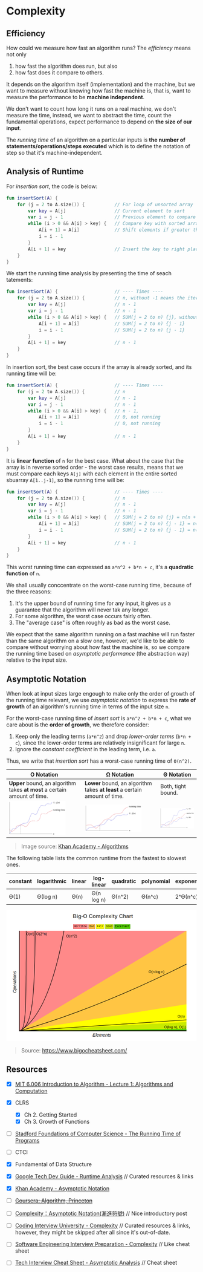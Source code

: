 # Complexity

## Efficiency
How could we measure how fast an algorithm runs? The *efficiency* means not only 

1) how fast the algorithm does run, but also 
2) how fast does it compare to others. 

It depends on the algorithm itself (implementation) and the machine, but we want to measure without knowing how fast the machine is, that is, want to measure the performance to be **machine independent**. 

We don't want to count how long it runs on a real machine, we don't measure the time, instead, we want to abstract the time, count the fundamental operations, expect performance to depend on **the size of our input**.

The *running time* of an algorithm on a particular inputs is **the number of statements/operations/steps executed** which is to define the notation of step so that it's machine-independent.

## Analysis of Runtime
For *insertion sort*, the code is below: 
```kotlin
fun insertSort(A) {
    for (j = 2 to A.size()) {           // For loop of unsorted array
        var key = A[j]                  // Current element to sort
        var i = j - 1                   // Previous element to compare
        while (i > 0 && A[i] > key) {   // Compare key with sorted array
            A[i + 1] = A[i]             // Shift elements if greater than key
            i = i - 1                   
        }
        A[i + 1] = key                  // Insert the key to right place where the previous is less than the key
    }
}
```

We start the running time analysis by presenting the time of seach tatements:
```kotlin
fun insertSort(A) {                     // ---- Times ----
    for (j = 2 to A.size()) {           // n, without -1 means the iteration that tests to break for-loop
        var key = A[j]                  // n - 1
        var i = j - 1                   // n - 1
        while (i > 0 && A[i] > key) {   // SUM(j = 2 to n) {j}, without -1 means the iteration that tests to break while-loop
            A[i + 1] = A[i]             // SUM(j = 2 to n) {j - 1}
            i = i - 1                   // SUM(j = 2 to n) {j - 1}
        }
        A[i + 1] = key                  // n - 1
    }
}
```

In insertion sort, the best case occurs if the array is already sorted, and its running time will be:

```kotlin
fun insertSort(A) {                     // ---- Times ----
    for (j = 2 to A.size()) {           // n
        var key = A[j]                  // n - 1
        var i = j - 1                   // n - 1
        while (i > 0 && A[i] > key) {   // n - 1, 
            A[i + 1] = A[i]             // 0, not running
            i = i - 1                   // 0, not running
        }
        A[i + 1] = key                  // n - 1
    }
}
```

It is **linear function** of `n` for the best case. What about the case that the array is in reverse sorted order - the worst case results, means that we must compare each keys `A[j]` with each element in the entire sorted sbuarray `A[1..j-1]`, so the running time will be:

```kotlin
fun insertSort(A) {                     // ---- Times ----
    for (j = 2 to A.size()) {           // n
        var key = A[j]                  // n - 1
        var i = j - 1                   // n - 1
        while (i > 0 && A[i] > key) {   // SUM(j = 2 to n) {j} = n(n + 1) / 2 - 1, 
            A[i + 1] = A[i]             // SUM(j = 2 to n) {j - 1} = n(n - 1) / 2
            i = i - 1                   // SUM(j = 2 to n) {j - 1} = n(n - 1) / 2
        }
        A[i + 1] = key                  // n - 1
    }
}
```

This worst running time can expressed as `a*n^2 + b*n + c`, it's a **quadratic function** of `n`.

We shall usually conccentrate on the worst-case running time, because of the three reasons:
1. It's the upper bound of running time for any input, it gives us a guarantee that the algorithm will never tak any longer.
2. For some algorithm, the worst case occurs fairly often.
3. The "average case" is often roughly as bad as the worst case.

We expect that the same algorithm running on a fast machine will run faster than the same algorithm on a slow one, however, we'd like to be able to compare without worrying about how fast the machine is, so we compare the running time based on *asymptotic performance* (the abstraction way) relative to the input size.

## Asymptotic Notation
When look at input sizes large engough to make only the order of growth of the running time relevant, we use *asymptotic notation* to express the **rate of growth** of an algorithm's running time in terms of the input size `n`.

For the worst-case running time of *insert sort* is `a*n^2 + b*n + c`, what we care about is the **order of growth**, we therefore consider:

1. Keep only the leading terms (`a*n^2`) and drop *lower-order terms* (`b*n + c`), since the lower-order terms are relatively insignificant for large `n`.
2. Ignore the *constant coefficient* in the leading term, i.e. `a`.

Thus, we write that *insertion sort* has a worst-case running time of `Θ(n^2)`.

| O Notation                                                                   | Ω Notation                                                                    | Θ Notation                                           |
|------------------------------------------------------------------------------|-------------------------------------------------------------------------------|------------------------------------------------------|
| **Upper**  bound, an algorithm takes  **at most**  a certain amount of time. | **Lower**  bound, an algorithm takes  **at least**  a certain amount of time. | Both, tight bound.                                    |
| <img src='../media/o-notation.png' width='150'/>                             | <img src='../media/omega-notation.png' width='150'/>                          | <img src='../media/theta-notation.png' width='150'/> |
> Image source: [Khan Academy - Algorithms](https://www.khanacademy.org/computing/computer-science/algorithms#asymptotic-notation)

The following table lists the common runtime from the fastest to slowest ones.

| constant | logarithmic | linear | log-linear | quadratic | polynomial | exponential | factorial |
|----------|-------------|--------|------------|-----------|------------|-------------|-----------|
| Θ(1)     | Θ(log n)    | Θ(n)   | Θ(n log n) | Θ(n^2)     | Θ(n^c)     | 2^Θ(n^c)    | Θ(n!)     |

<img src='../media/complexity.png' alt='Complexity'/>

> Source: https://www.bigocheatsheet.com/


## Resources
- [X] [MIT 6.006 Introduction to Algorithm - Lecture 1: Algorithms and Computation](https://ocw.mit.edu/courses/electrical-engineering-and-computer-science/6-006-introduction-to-algorithms-spring-2020/lecture-videos/lecture-1-algorithms-and-computation/)
- [X] CLRS
    - [X] Ch 2. Getting Started
    - [X] Ch 3. Growth of Functions
- [ ] [Stadford Foundations of Computer Science - The Running Time of Programs](http://infolab.stanford.edu/~ullman/focs/ch03.pdf)
- [ ] CTCI
- [X] Fundamental of Data Structure
- [X] [Google Tech Dev Guide - Runtime Analysis](https://techdevguide.withgoogle.com/paths/data-structures-and-algorithms/#sequence-7) // Curated resources & links
- [X] [Khan Academy - Asymptotic Notation](https://www.khanacademy.org/computing/computer-science/algorithms/asymptotic-notation/a/asymptotic-notation)
- [ ] ~~[Coursera: Algorithm, Princeton](https://www.coursera.org/learn/algorithms-part1/lecture/xaxyP/analysis-of-algorithms-introduction)~~
- [ ] [Complexity：Asymptotic Notation(漸進符號)](http://alrightchiu.github.io/SecondRound/complexityasymptotic-notationjian-jin-fu-hao.html) // Nice introductory post
- [ ] [Coding Interview University - Complexity](https://github.com/jwasham/coding-interview-university#algorithmic-complexity--big-o--asymptotic-analysis) // Curated resources & links, however, they might be skipped after all since it's out-of-date.
- [ ] [Software Engineering Interview Preparation - Complexity](https://github.com/orrsella/soft-eng-interview-prep/blob/master/topics/complexity.md) // Like cheat sheet
- [ ] [Tech Interview Cheat Sheet - Asymptotic Analysis](https://github.com/TSiege/Tech-Interview-Cheat-Sheet#asymptotic-notation) // Cheat sheet

